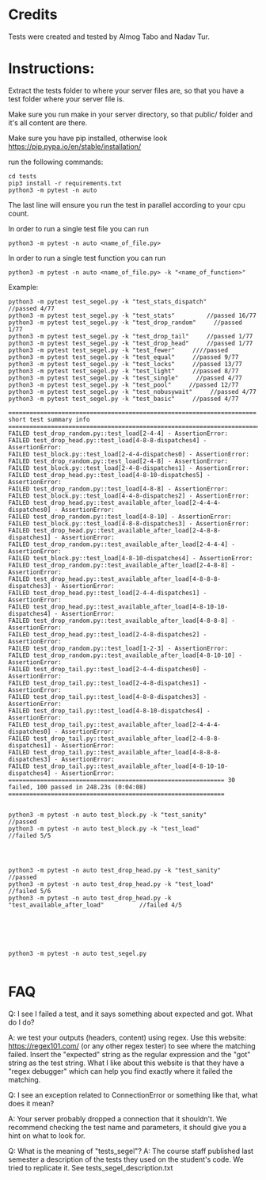 # Credits

Tests were created and tested by Almog Tabo and Nadav Tur.



# Instructions:

Extract the tests folder to where your server files are, so that you have a test folder where your server file is.

Make sure you run make in your server directory, so that public/ folder and it's all content are there.

Make sure you have pip installed, otherwise look https://pip.pypa.io/en/stable/installation/

run the following commands:

```
cd tests
pip3 install -r requirements.txt
python3 -m pytest -n auto
```

The last line will ensure you run the test in parallel according to your cpu count.

In order to run a single test file you can run

```
python3 -m pytest -n auto <name_of_file.py>
```

In order to run a single test function you can run

```
python3 -m pytest -n auto <name_of_file.py> -k "<name_of_function>"
```

Example:

```
python3 -m pytest test_segel.py -k "test_stats_dispatch"        //passed 4/77
python3 -m pytest test_segel.py -k "test_stats"         //passed 16/77
python3 -m pytest test_segel.py -k "test_drop_random"     //passed 1/77
python3 -m pytest test_segel.py -k "test_drop_tail"     //passed 1/77
python3 -m pytest test_segel.py -k "test_drop_head"     //passed 1/77
python3 -m pytest test_segel.py -k "test_fewer"     ////passed
python3 -m pytest test_segel.py -k "test_equal"     //passed 9/77
python3 -m pytest test_segel.py -k "test_locks"     //passed 13/77
python3 -m pytest test_segel.py -k "test_light"     //passed 8/77
python3 -m pytest test_segel.py -k "test_single"     //passed 4/77
python3 -m pytest test_segel.py -k "test_pool"     //passed 12/77
python3 -m pytest test_segel.py -k "test_nobusywait"     //passed 4/77
python3 -m pytest test_segel.py -k "test_basic"     //passed 4/77

====================================================================== short test summary info =======================================================================
FAILED test_drop_random.py::test_load[2-4-4] - AssertionError: 
FAILED test_drop_head.py::test_load[4-8-8-dispatches4] - AssertionError: 
FAILED test_block.py::test_load[2-4-4-dispatches0] - AssertionError: 
FAILED test_drop_random.py::test_load[2-4-8] - AssertionError: 
FAILED test_block.py::test_load[2-4-8-dispatches1] - AssertionError: 
FAILED test_drop_head.py::test_load[4-8-10-dispatches5] - AssertionError: 
FAILED test_drop_random.py::test_load[4-8-8] - AssertionError: 
FAILED test_block.py::test_load[4-4-8-dispatches2] - AssertionError: 
FAILED test_drop_head.py::test_available_after_load[2-4-4-4-dispatches0] - AssertionError: 
FAILED test_drop_random.py::test_load[4-8-10] - AssertionError: 
FAILED test_block.py::test_load[4-8-8-dispatches3] - AssertionError: 
FAILED test_drop_head.py::test_available_after_load[2-4-8-8-dispatches1] - AssertionError: 
FAILED test_drop_random.py::test_available_after_load[2-4-4-4] - AssertionError: 
FAILED test_block.py::test_load[4-8-10-dispatches4] - AssertionError: 
FAILED test_drop_random.py::test_available_after_load[2-4-8-8] - AssertionError: 
FAILED test_drop_head.py::test_available_after_load[4-8-8-8-dispatches3] - AssertionError: 
FAILED test_drop_head.py::test_load[2-4-4-dispatches1] - AssertionError: 
FAILED test_drop_head.py::test_available_after_load[4-8-10-10-dispatches4] - AssertionError: 
FAILED test_drop_random.py::test_available_after_load[4-8-8-8] - AssertionError: 
FAILED test_drop_head.py::test_load[2-4-8-dispatches2] - AssertionError: 
FAILED test_drop_random.py::test_load[1-2-3] - AssertionError: 
FAILED test_drop_random.py::test_available_after_load[4-8-10-10] - AssertionError: 
FAILED test_drop_tail.py::test_load[2-4-4-dispatches0] - AssertionError: 
FAILED test_drop_tail.py::test_load[2-4-8-dispatches1] - AssertionError: 
FAILED test_drop_tail.py::test_load[4-8-8-dispatches3] - AssertionError: 
FAILED test_drop_tail.py::test_load[4-8-10-dispatches4] - AssertionError: 
FAILED test_drop_tail.py::test_available_after_load[2-4-4-4-dispatches0] - AssertionError: 
FAILED test_drop_tail.py::test_available_after_load[2-4-8-8-dispatches1] - AssertionError: 
FAILED test_drop_tail.py::test_available_after_load[4-8-8-8-dispatches3] - AssertionError: 
FAILED test_drop_tail.py::test_available_after_load[4-8-10-10-dispatches4] - AssertionError: 
============================================================= 30 failed, 100 passed in 248.23s (0:04:08) =============================================================


python3 -m pytest -n auto test_block.py -k "test_sanity"        //passed
python3 -m pytest -n auto test_block.py -k "test_load"          //failed 5/5




python3 -m pytest -n auto test_drop_head.py -k "test_sanity"        //passed
python3 -m pytest -n auto test_drop_head.py -k "test_load"          //failed 5/6
python3 -m pytest -n auto test_drop_head.py -k "test_available_after_load"          //failed 4/5






python3 -m pytest -n auto test_segel.py


```



# FAQ

Q: I see I failed a test, and it says something about expected and got. What do I do?

A: we test your outputs (headers, content) using regex. Use this website: https://regex101.com/ (or any other regex tester) to see where the matching failed. Insert the "expected" string as the regular expression and the "got" string as the test string.
What I like about this website is that they have a "regex debugger" which can help you find exactly where it failed the matching.

Q: I see an exception related to ConnectionError or something like that, what does it mean?

A: Your server probably dropped a connection that it shouldn't. We recommend checking the test name and parameters, it should give you a hint on what to look for. 

Q: What is the meaning of "tests_segel"?
A: The course staff published last semester a description of the tests they used on the student's code. We tried to replicate it. See tests_segel_description.txt